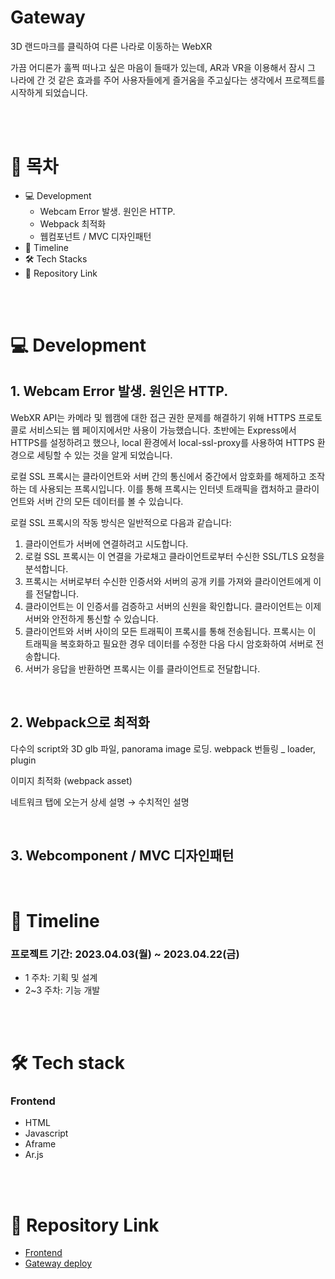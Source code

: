 # Gateway


3D 랜드마크를 클릭하여 다른 나라로 이동하는 WebXR

가끔 어디론가 훌쩍 떠나고 싶은 마음이 들때가 있는데, AR과 VR을 이용해서 잠시 그 나라에 간 것 같은 효과를 주어 사용자들에게 즐거움을 주고싶다는 생각에서 프로젝트를 시작하게 되었습니다.

<br>
<br>

# 📖 목차
- 💻 Development
  - Webcam Error 발생. 원인은 HTTP.
  - Webpack 최적화
  - 웹컴포넌트 / MVC 디자인패턴
- 📅 Timeline
- 🛠 Tech Stacks
- 🔗 Repository Link


<br>
<br>


# 💻 Development
## 1. Webcam Error 발생. 원인은 HTTP.
WebXR API는 카메라 및 웹캠에 대한 접근 권한 문제를 해결하기 위해 HTTPS 프로토콜로 서비스되는 웹 페이지에서만 사용이 가능했습니다.
초반에는 Express에서 HTTPS를 설정하려고 했으나, local 환경에서 local-ssl-proxy를 사용하여 HTTPS 환경으로 세팅할 수 있는 것을 알게 되었습니다. 

로컬 SSL 프록시는 클라이언트와 서버 간의 통신에서 중간에서 암호화를 해제하고 조작하는 데 사용되는 프록시입니다. 이를 통해 프록시는 인터넷 트래픽을 캡처하고 클라이언트와 서버 간의 모든 데이터를 볼 수 있습니다.

로컬 SSL 프록시의 작동 방식은 일반적으로 다음과 같습니다:

1. 클라이언트가 서버에 연결하려고 시도합니다.
2. 로컬 SSL 프록시는 이 연결을 가로채고 클라이언트로부터 수신한 SSL/TLS 요청을 분석합니다.
3. 프록시는 서버로부터 수신한 인증서와 서버의 공개 키를 가져와 클라이언트에게 이를 전달합니다.
4. 클라이언트는 이 인증서를 검증하고 서버의 신원을 확인합니다. 클라이언트는 이제 서버와 안전하게 통신할 수 있습니다.
5. 클라이언트와 서버 사이의 모든 트래픽이 프록시를 통해 전송됩니다. 프록시는 이 트래픽을 복호화하고 필요한 경우 데이터를 수정한 다음 다시 암호화하여 서버로 전송합니다.
6. 서버가 응답을 반환하면 프록시는 이를 클라이언트로 전달합니다.

<br>

## 2. Webpack으로 최적화
다수의 script와 3D glb 파일, panorama image 로딩.
webpack 번들링 _ loader, plugin

이미지 최적화 (webpack asset)

네트워크 탭에 오는거 상세 설명 → 수치적인 설명

<br>

## 3. Webcomponent / MVC 디자인패턴

<br>

# 📅 Timeline

### 프로젝트 기간: 2023.04.03(월) ~ 2023.04.22(금)

- 1 주차: 기획 및 설계
- 2~3 주차: 기능 개발

<br>
<br>

# 🛠 Tech stack

### Frontend

- HTML
- Javascript
- Aframe
- Ar.js

<br>
<br>

# 🔗 Repository Link
* [Frontend](https://github.com/gateway-project/client)
* [Gateway deploy]()

<br>
<br>
